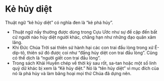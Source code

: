 # Kẻ hủy diệt

Thuật ngữ “kẻ hủy diệt” có nghĩa đen là “kẻ phá hủy”. 
- Thuật ngữ nầy thường được dùng trong Cựu Ước như sự đề cập đến bất cứ người nào hủy diệt người khác, chằng hạn như những đạo quân xâm lăng.
- Khi Đức Chúa Trời sai thiên sứ hành hại các con trai đầu lòng trong xứ Ê-díp-tô, thiên sứ đó được coi như “đấng hủy diệt con trai đầu lòng”.  Cũng có thể dịch là “người giết con trai đầu lòng”.
- Trong sách Khải Huyền chép về thời kỳ sau rốt, sa-tan hoặc một số linh quỷ dữ khác bị xem là “Kẻ hủy diệt.” Nó là “tên hủy diệt” vì mục đích của nó là phá hủy và làm băng hoại mọi thứ Chúa đã dựng nên.

